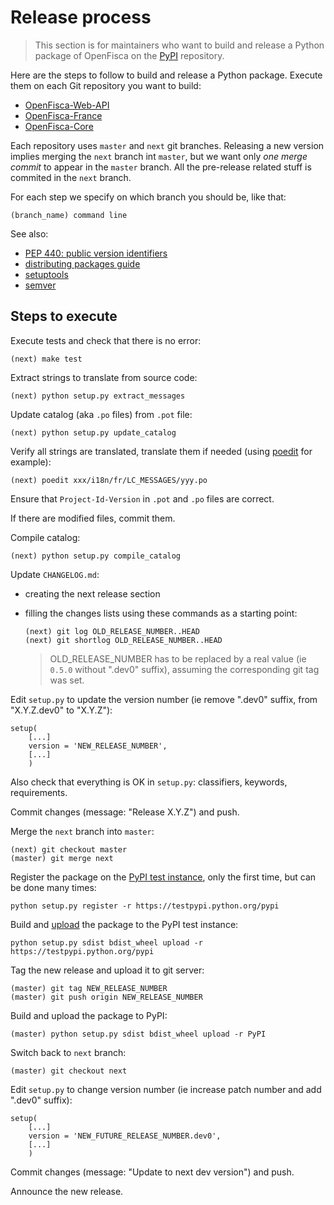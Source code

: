# Release process

> This section is for maintainers who want to build and release a Python package of OpenFisca
> on the [PyPI](https://pypi.python.org/pypi) repository.

Here are the steps to follow to build and release a Python package.
Execute them on each Git repository you want to build:
* [OpenFisca-Web-API](https://github.com/openfisca/openfisca-web-api)
* [OpenFisca-France](https://github.com/openfisca/openfisca-france)
* [OpenFisca-Core](https://github.com/openfisca/openfisca-core)

Each repository uses `master` and `next` git branches.
Releasing a new version implies merging the `next` branch int `master`, but we want only *one merge commit* to appear in the `master` branch. All the pre-release related stuff is commited in the `next` branch.

For each step we specify on which branch you should be, like that:

    (branch_name) command line

See also:
* [PEP 440: public version identifiers](http://legacy.python.org/dev/peps/pep-0440/#public-version-identifiers)
* [distributing packages guide](https://python-packaging-user-guide.readthedocs.org/en/latest/distributing.html)
* [setuptools](https://pythonhosted.org/setuptools/setuptools.html)
* [semver](http://semver.org/)

## Steps to execute

Execute tests and check that there is no error:

    (next) make test

Extract strings to translate from source code:

    (next) python setup.py extract_messages

Update catalog (aka `.po` files) from `.pot` file:

    (next) python setup.py update_catalog

Verify all strings are translated, translate them if needed (using [poedit](https://poedit.net/) for example):

    (next) poedit xxx/i18n/fr/LC_MESSAGES/yyy.po

Ensure that `Project-Id-Version` in `.pot` and `.po` files are correct.

If there are modified files, commit them.

Compile catalog:

    (next) python setup.py compile_catalog

Update `CHANGELOG.md`:

* creating the next release section
* filling the changes lists using these commands as a starting point:

  ```
  (next) git log OLD_RELEASE_NUMBER..HEAD
  (next) git shortlog OLD_RELEASE_NUMBER..HEAD
  ```

  > OLD_RELEASE_NUMBER has to be replaced by a real value (ie `0.5.0` without ".dev0" suffix), assuming the corresponding git tag was set.

Edit `setup.py` to update the version number (ie remove ".dev0" suffix, from "X.Y.Z.dev0" to "X.Y.Z"):

```
setup(
    [...]
    version = 'NEW_RELEASE_NUMBER',
    [...]
    )
```

Also check that everything is OK in `setup.py`: classifiers, keywords, requirements.

Commit changes (message: "Release X.Y.Z") and push.

Merge the `next` branch into `master`:

    (next) git checkout master
    (master) git merge next

Register the package on the [PyPI test instance](https://wiki.python.org/moin/TestPyPI), only the first time, but can be done many times:

    python setup.py register -r https://testpypi.python.org/pypi

Build and [upload](https://python-packaging-user-guide.readthedocs.org/en/latest/distributing.html#uploading-your-project-to-pypi) the package to the PyPI test instance:

    python setup.py sdist bdist_wheel upload -r https://testpypi.python.org/pypi

<!--
TODO
Check if package install correctly from the PyPI test instance:

    pip install -i https://testpypi.python.org/pypi <package name>
-->

Tag the new release and upload it to git server:

    (master) git tag NEW_RELEASE_NUMBER
    (master) git push origin NEW_RELEASE_NUMBER

Build and upload the package to PyPI:

    (master) python setup.py sdist bdist_wheel upload -r PyPI

Switch back to `next` branch:

    (master) git checkout next

Edit `setup.py` to change version number (ie increase patch number and add ".dev0" suffix):

```
setup(
    [...]
    version = 'NEW_FUTURE_RELEASE_NUMBER.dev0',
    [...]
    )
```

Commit changes (message: "Update to next dev version") and push.

Announce the new release.
